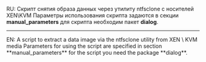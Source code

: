 RU: Скрипт снятия образа данных через утилиту ntfsclone с носителей XEN\KVM
Параметры использования скрипта задаются в секции **manual_parameters**
для скрипта необходим пакет **dialog**.

<hr>
EN: A script to extract a data image via the ntfsclone utility from XEN \ KVM media
Parameters for using the script are specified in section **manual_parameters**
for the script you need the package **dialog**.